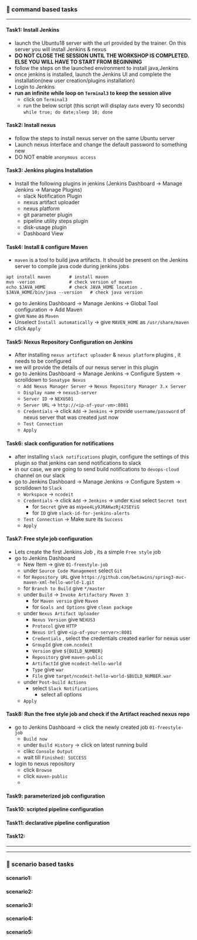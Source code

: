 ### :camel: command based tasks
---
#### Task1: Install Jenkins
* launch the Ubuntu18 server with the url provided by the trainer. On this server you will install Jenkins & nexus
* __DO NOT CLOSE THE SESSION UNTIL THE WORKSHOP IS COMPLETED. ELSE YOU WILL HAVE TO START FROM BEGINNING__
* follow the steps on the launched environment to install java,Jenkins
* once jenkins is installed, launch the Jenkins UI and complete the installation(new user creation/plugins installation)
* Login to Jenkins 
* __run an infinite while loop on `Terminal3` to keep the session alive__
    + click on `Terminal3`
    + run the below script (this script will display `date` every 10 seconds)
    `while true; do date;sleep 10; done`

#### Task2: Install nexus 
* follow the steps to install nexus server on the same Ubuntu server
* Launch nexus interface and change the default password to something new
* DO NOT enable `anonymous access`

#### Task3: Jenkins plugins Installation
* Install the following plugins in jenkins (Jenkins Dashboard -> Manage Jenkins -> Manage Plugins)
    + slack Notification Plugin
    + nexus artifact uploader
    + nexus platform 
    + git parameter plugin
    + pipeline utility steps plugin 
    + disk-usage plugin 
    + Dashboard View 

#### Task4: Install & configure Maven
* `maven` is a tool to build java artifacts. It should be present on the Jenkins server to compile java code during jenkins jobs
```
apt install maven       # install maven
mvn -verion             # check version of maven
echo $JAVA_HOME         # check JAVA_HOME location . 
$JAVA_HOME/bin/java --version   # check java version
```
* go to Jenkins Dashboard -> Manage Jenkins -> Global Tool configuration  -> Add Maven
* give `Name` as `Maven` 
* Unselect `Install automatically`  -> give `MAVEN_HOME` as `/usr/share/maven`
* click `Apply` 

#### Task5: Nexus Repository Configuration on Jenkins
* After installing `nexus artifact uploader` & `nexus platform` plugins , it needs to be configured
* we will provide the details of our nexus server in this plugin
* go to Jenkins Dashboard -> Manage Jenkins -> Configure System -> scrolldown to `Sonatype Nexus`
    + `Add Nexus Manager Server` -> `Nexus Repository Manager 3.x Server`
    + `Display name` -> `nexus3-server`
    + `Server ID`    -> `NEXUS01`
    + `Server URL`   -> `http://<ip-of-your-vm>:8081`
    + `Credentials`  -> click `Add` -> `Jenkins` -> provide `username/password` of nexus server that was created just now
    + `Test Connection` 
    + `Apply`

#### Task6: slack configuration for notifications
* after installing `slack notifications` plugin, configure the settings of this plugin so that jenkins can send notifications to slack
* in our case, we are going to send build notifications to `devops-cloud` channel on our slack 
* go to Jenkins Dashboard -> Manage Jenkins -> Configure System -> scrolldown to `Slack`
    + `Workspace` -> `ncodeit`
    + `Credentials`  -> click `Add` -> `Jenkins` -> under `Kind` select  `Secret text`
        + for `Secret` give as `mVpee4Ly9JRAKwzRj4JSEYiG` 
        + for `ID`  give `slack-id-for-jenkins-alerts`
    + `Test Connection`     -> Make sure its `Success`
    + `Apply`

#### Task7: Free style job configuration
* Lets create the first Jenkins Job , its a simple `Free style` job
* go to Jenkins Dashboard 
    + New Item -> give `01-freestyle-job`
    + under `Source Code Management` select `Git`
    + for `Repository URL` give `https://github.com/betawins/spring3-mvc-maven-xml-hello-world-1.git`
    + for `Branch to Build` give `*/master`
    + under `Build` -> `Invoke Artifactory Maven 3` 
        + for `Maven versio` give `Maven`
        + for `Goals and Options` give `clean package` 
    + under `Nexus Artifact Uploader` 
        + `Nexus Version` give `NEXUS3`
        + `Protocol` give `HTTP`
        + `Nexus Url` give `<ip-of-your-server>:8081`
        + `Credentials`  , select the credentials created earlier for nexus user
        + `GroupId` give `com.ncodeit`
        + `Version` give `${BUILD_NUMBER}`
        + `Repository` give `maven-public`
        + `ArtifactId` give `ncodeit-hello-world`
        + `Type` give `war`
        + `File` give `target/ncodeit-hello-world-$BUILD_NUMBER.war `      
    + under `Post-build Actions`
        + select `Slack Notifications`
            + select all options
    + `Apply`

#### Task8: Run the free style job and check if the Artifact reached nexus repo
* go to Jenkins Dashboard -> click the newly created job `01-freestyle-job`
    + `Build now` 
    + under `Build History` -> click on latest running build 
    + clikc `Console Output` 
    + wait till `Finished: SUCCESS`
* login to nexus repository
    + click `Browse`
    + click `maven-public`
    + 


#### Task9: parameterized job configuration
#### Task10: scripted pipeline configuration
#### Task11: declarative pipeline configuration
#### Task12: 
---
---
### :rocket: scenario based tasks 
#### scenario1: 
#### scenario2: 
#### scenario3: 
#### scenario4: 
#### scenario5: 